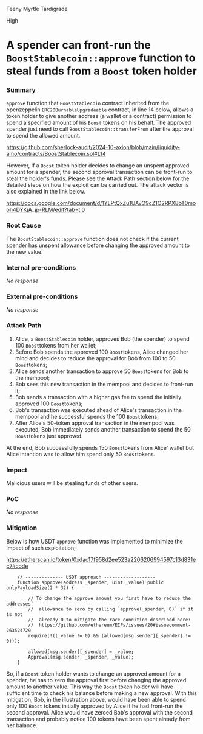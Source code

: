 Teeny Myrtle Tardigrade

High

# A spender can front-run the `BoostStablecoin::approve` function to steal funds from a `Boost` token holder

### Summary

`approve` function that `BoostStablecoin` contract inherited from the openzeppelin `ERC20BurnableUpgradeable` contract, in line 14 below,  allows a token holder to give another address (a wallet or a contract) permission to spend a specified amount of his `Boost` tokens on his behalf. The approved spender just need to call `BoostStablecoin::transferFrom` after the approval to spend the allowed amount. 

https://github.com/sherlock-audit/2024-10-axion/blob/main/liquidity-amo/contracts/BoostStablecoin.sol#L14

However, If a `Boost` token holder decides to change an unspent approved amount for a spender, the second approval transaction can be front-run to steal the holder's funds. Please see the Attack Path section below for the detailed steps on how the exploit can be carried out. The attack vector is also explained in the link below.

https://docs.google.com/document/d/1YLPtQxZu1UAvO9cZ1O2RPXBbT0mooh4DYKjA_jp-RLM/edit?tab=t.0

### Root Cause

The `BoostStablecoin::approve` function does not check if the current spender has unspent allowance before changing the approved amount to the new value. 

### Internal pre-conditions

_No response_

### External pre-conditions

_No response_

### Attack Path


1. Alice, a `BoostStablecoin` holder, approves Bob (the spender) to spend 100 `Boost`tokens from her wallet;
2. Before Bob spends the approved 100 `Boost`tokens, Alice changed her mind and decides to reduce the approval for Bob from 100 to 50 `Boost`tokens;
3. Alice sends another transaction to approve 50 `Boost`tokens for Bob to the mempool;
4. Bob sees this new transaction in the mempool and decides to front-run it;
5. Bob sends a transaction with a higher gas fee to spend the initially approved 100 `Boost`tokens;
6. Bob's transaction was executed ahead of Alice's transaction in the mempool and he successful spends the 100 `Boost`tokens;
7. After Alice's 50-token approval transaction in the mempool was executed, Bob immediately sends another transaction to spend the 50 `Boost`tokens just approved.

At the end, Bob successfully spends 150 `Boost`tokens from Alice' wallet but Alice intention was to allow him spend only 50 `Boost`tokens.

### Impact

Malicious users will be stealing funds of other users.

### PoC

_No response_

### Mitigation


Below is how USDT `approve` function was implemented to minimize the impact of such exploitation;

https://etherscan.io/token/0xdac17f958d2ee523a2206206994597c13d831ec7#code

```solidity
    // -------------- USDT approach -------------------
    function approve(address _spender, uint _value) public onlyPayloadSize(2 * 32) {

        // To change the approve amount you first have to reduce the addresses`
        //  allowance to zero by calling `approve(_spender, 0)` if it is not
        //  already 0 to mitigate the race condition described here:
        //  https://github.com/ethereum/EIPs/issues/20#issuecomment-263524729
        require(!((_value != 0) && (allowed[msg.sender][_spender] != 0)));

        allowed[msg.sender][_spender] = _value;
        Approval(msg.sender, _spender, _value);
    }

```
So, if a `Boost` token holder wants to change an approved amount for a spender, he has to zero the approval first before changing the approved amount to another value. This way the `Boost` token holder will have sufficient time to check his balance before making a new approval.
With this mitigation, Bob, in the illustration above, would have been able to spend only 100 `Boost` tokens initially approved by Alice if he had front-run the second approval. Alice would have zeroed Bob's approval with the second transaction and probably notice 100 tokens have been spent already from her balance.

